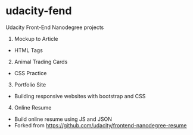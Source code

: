 # udacity-fend
Udacity Front-End Nanodegree projects

1. Mockup to Article
  - HTML Tags
2. Animal Trading Cards
  - CSS Practice
3. Portfolio Site
  - Building responsive websites with bootstrap and CSS
4. Online Resume
  - Build online resume using JS and JSON
  - Forked from https://github.com/udacity/frontend-nanodegree-resume
